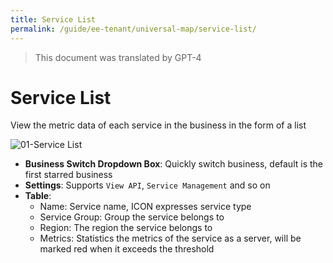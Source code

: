 ```yaml
---
title: Service List
permalink: /guide/ee-tenant/universal-map/service-list/
---
```


> This document was translated by GPT-4

# Service List

View the metric data of each service in the business in the form of a list

![01-Service List](https://yunshan-guangzhou.oss-cn-beijing.aliyuncs.com/pub/pic/202310196530f3f51c95f.png)

- **Business Switch Dropdown Box**: Quickly switch business, default is the first starred business
- **Settings**: Supports `View API`, `Service Management` and so on
- **Table**:
  - Name: Service name, ICON expresses service type
  - Service Group: Group the service belongs to
  - Region: The region the service belongs to
  - Metrics: Statistics the metrics of the service as a server, will be marked red when it exceeds the threshold
